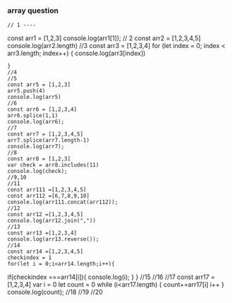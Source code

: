 ### array question

    // 1 ----

const arr1 = [1,2,3]
console.log(arr1[1]);
// 2
const arr2 = [1,2,3,4,5]
console.log(arr2.length)
//3
const arr3 = [1,2,3,4]
for (let index = 0; index < arr3.length; index++) {
console.log(arr3[index])

    }
    //4
    //5
    const arr5 = [1,2,3]
    arr5.push(4)
    console.log(arr5)
    //6
    const arr6 = [1,2,3,4]
    arr6.splice(1,1)
    console.log(arr6);
    //7
    const arr7 = [1,2,3,4,5]
    arr7.splice(arr7.length-1)
    console.log(arr7);
    //8
    const arr8 = [1,2,3]
    var check = arr8.includes(11)
    console.log(check);
    //9,10
    //11
    const arr111 =[1,2,3,4,5]
    const arr112 =[6,7,8,9,10]
    console.log(arr111.concat(arr112));
    //12
    const arr12 =[1,2,3,4,5]
    console.log(arr12.join(","))
    //13
    const arr13 =[1,2,3,4]
    console.log(arr13.reverse());
    //14
    const arr14 =[1,2,3,4,5]
    checkindex = 1
    for(let i = 0;i<arr14.length;i++){

if(checkindex ===arr14[i]){
console.log(i);
}
}
//15
//16
//17
const arr17 =[1,2,3,4]
var i = 0
let count = 0
while (i<arr17.length) {
count+=arr17[i]
i++
}
console.log(count);
//18
//19
//20
